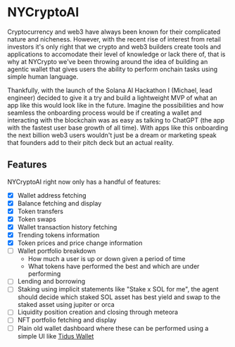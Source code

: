# NYCryptoAI

Cryptocurrency and web3 have always been known for their complicated nature and nicheness. However, with the recent rise of interest from retail investors it's only right that we crypto and web3 builders create tools and applications to accomodate their level of knowledge or lack there of, that is why at NYCrypto we've been throwing around the idea of building an agentic wallet that gives users the ability to perform onchain tasks using simple human language.

Thankfully, with the launch of the Solana AI Hackathon I (Michael, lead engineer) decided to give it a try and build a lightweight MVP of what an app like this would look like in the future. Imagine the possibilities and how seamless the onboarding process would be if creating a wallet and interacting with the blockchain was as easy as talking to ChatGPT (the app with the fastest user base growth of all time). With apps like this onboarding the next billion web3 users wouldn't just be a dream or marketing speak that founders add to their pitch deck but an actual reality.

## Features

NYCryptoAI right now only has a handful of features:

- [x] Wallet address fetching
- [x] Balance fetching and display
- [x] Token transfers
- [x] Token swaps
- [x] Wallet transaction history fetching
- [x] Trending tokens information
- [x] Token prices and price change information
- [ ] Wallet portfolio breakdown
  - How much a user is up or down given a period of time
  - What tokens have performed the best and which are under performing
- [ ] Lending and borrowing
- [ ] Staking using implicit statements like "Stake x SOL for me", the agent should decide which staked SOL asset has best yield and swap to the staked asset using jupiter or orca
- [ ] Liquidity position creation and closing through meteora
- [ ] NFT portfolio fetching and display
- [ ] Plain old wallet dashboard where these can be performed using a simple UI like [Tidus Wallet](https://tiduswallet.com)
